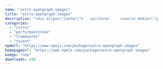 ```yaml
---
name: "astro-opengraph-images"
title: "astro-opengraph-images"
description: "<div align=\"center\">   <picture>     <source media=\"(prefers-color-scheme: dark)\" srcset=\"https://cdn.rawgit.com/shepherdjerred/astro-opengraph-images/main/assets/logo-dark.png\">     <source media=\"(prefers-color-scheme: light)\" srcset=\"https://cdn.rawgit"
categories:
  - "css+ui"
  - "performance+seo"
  - "frameworks"
  - "recent"
npmUrl: "https://www.npmjs.com/package/astro-opengraph-images"
homepageUrl: "https://www.npmjs.com/package/astro-opengraph-images"
badge: "new"
downloads: 438
---
```

